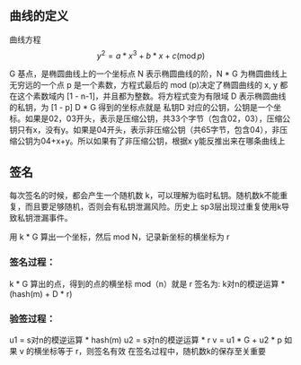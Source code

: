 ## 曲线的定义
曲线方程 
$$
y^2 = a *x^3 + b* x + c  (\text{mod} \,p)
$$

G 基点，是椭圆曲线上的一个坐标点
N 表示椭圆曲线的阶，N * G 为椭圆曲线上无穷远的一个点
p 是一个素数，方程式最后的 mod (p)决定了椭圆曲线的 x, y 都在这个素数域内 \[1 - n-1\]，并且都为整数。将方程式变为有限域
D 表示椭圆曲线的私钥，为 \[1 - p\]
D * G 得到的坐标点就是 私钥D 对应的公钥，公钥是一个坐标。如果是02，03开头，表示是压缩公钥，共33个字节（包含02，03），压缩公钥只有x，没有y。如果是04开头，表示非压缩公钥（共65字节，包含04），非压缩公钥为04+x+y。所以如果有了非压缩公钥，根据x y能反推出来在哪条曲线上



## 签名
每次签名的时候，都会产生一个随机数 k，可以理解为临时私钥。随机数k不能重复，而且要足够随机，否则会有私钥泄漏风险。历史上 sp3层出现过重复使用k导致私钥泄漏事件。

用 k * G 算出一个坐标，然后 mod N，记录新坐标的横坐标为 r 

### 签名过程：
k * G 算出的点，得到的点的横坐标 mod（n）就是 r
签名为: k对n的模逆运算 * (hash(m) + D * r)

### 验签过程：
u1 = s对n的模逆运算 * hash(m)
u2 = s对n的模逆运算 * r
v = u1 * G + u2 * p
如果 v 的横坐标等于 r，则签名有效
在签名过程中，随机数k的保存至关重要